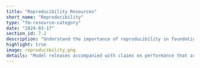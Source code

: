 ```yaml
---
title: "Reproducibility Resources"
short_name: "Reproducibility"
type: "fm-resource-category"
date: "2024-03-17"
section_id: 7.2
description: "Understand the importance of reproducibility in foundation model development. Learn about the challenges of replicating evaluation results and discover best practices for ensuring scientific reproducibility through clear code, documentation, and setup."
highlight: true
image: reproducibility.png
details: "Model releases accompanied with claims on performance that are not reproducible, code that is unavailable, incomplete, or difficult to run costs the scientific community time and effort. The following resources are valuable to help others replicate and verify the claim"
---
```

